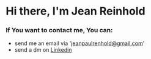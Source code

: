 # Hi there, I'm Jean Reinhold
### If You want to contact me, You can: 
* send me an  email via 'jeanpaulrenhold@gmail.com' 
* send a dm on [Linkedin](https://www.linkedin.com/in/jean-paul-reinhold-70b4031b3/)




